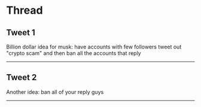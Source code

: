 # Thread

## Tweet 1

Billion dollar idea for musk: have accounts with few followers tweet out "crypto scam" and then ban all the accounts that reply

---

## Tweet 2

Another idea: ban all of your reply guys

---

